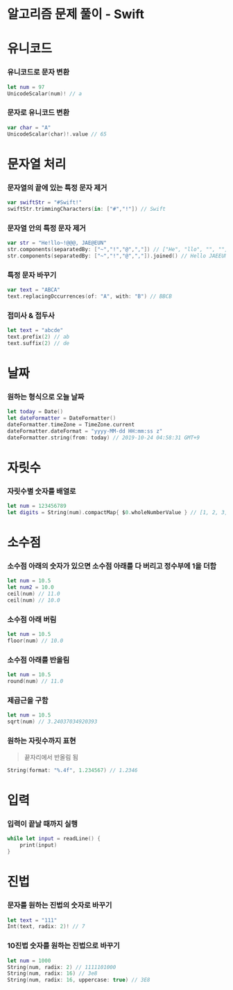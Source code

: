 # 알고리즘 문제 풀이 - Swift


# 유니코드

### 유니코드로 문자 변환

```swift
let num = 97
UnicodeScalar(num)! // a
```



### 문자로 유니코드 변환

```swift
var char = "A"
UnicodeScalar(char)!.value // 65
```





#  문자열 처리

### 문자열의 끝에 있는 특정 문자 제거

```swift
var swiftStr = "#Swift!"
swiftStr.trimmingCharacters(in: ["#","!"]) // Swift
```



### 문자열 안의 특정 문자 제거

```swift
var str = "He!llo~!@@@, JAE@EUN"
str.components(separatedBy: ["~","!","@",","]) // ["He", "llo", "", "", "", "", "", " JAE", "EUN"]
str.components(separatedBy: ["~","!","@",","]).joined() // Hello JAEEUN
```



### 특정 문자 바꾸기

```swift
var text = "ABCA"
text.replacingOccurrences(of: "A", with: "B") // BBCB
```



### 접미사 & 접두사

```swift
let text = "abcde"
text.prefix(2) // ab
text.suffix(2) // de
```





# 날짜

### 원하는 형식으로 오늘 날짜

```swift
let today = Date()
let dateFormatter = DateFormatter()
dateFormatter.timeZone = TimeZone.current
dateFormatter.dateFormat = "yyyy-MM-dd HH:mm:ss z"
dateFormatter.string(from: today) // 2019-10-24 04:58:31 GMT+9
```





# 자릿수

### 자릿수별 숫자를 배열로

```swift
let num = 123456789
let digits = String(num).compactMap{ $0.wholeNumberValue } // [1, 2, 3, 4, 5, 6, 7, 8, 9]
```





# 소수점

### 소수점 아래의 숫자가 있으면 소수점 아래를 다 버리고 정수부에 1을 더함

```swift
let num = 10.5
let num2 = 10.0
ceil(num) // 11.0
ceil(num) // 10.0
```



### 소수점 아래 버림

```swift
let num = 10.5
floor(num) // 10.0
```



### 소수점 아래를 반올림

```swift
let num = 10.5
round(num) // 11.0
```



### 제곱근을 구함

```swift
let num = 10.5
sqrt(num) // 3.24037034920393
```



###  원하는 자릿수까지 표현

> 끝자리에서 반올림 됨

```swift
String(format: "%.4f", 1.234567) // 1.2346
```





# 입력

### 입력이 끝날 때까지 실행

```swift
while let input = readLine() {
    print(input)
}
```





# 진법

### 문자를 원하는 진법의 숫자로 바꾸기

```swift
let text = "111"
Int(text, radix: 2)! // 7
```



### 10진법 숫자를 원하는 진법으로 바꾸기

```swift
let num = 1000
String(num, radix: 2) // 1111101000
String(num, radix: 16) // 3e8
String(num, radix: 16, uppercase: true) // 3E8
```

